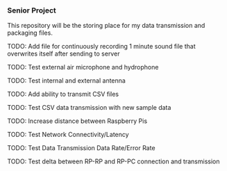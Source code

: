### Senior Project

This repository will be the storing place for my data transmission and packaging files.

TODO: Add file for continuously recording 1 minute sound file that overwrites itself after sending to server

TODO: Test external air microphone and hydrophone

TODO: Test internal and external antenna

TODO: Add ability to transmit CSV files

TODO: Test CSV data transmission with new sample data

TODO: Increase distance between Raspberry Pis

TODO: Test Network Connectivity/Latency

TODO: Test Data Transmission Data Rate/Error Rate

TODO: Test delta between RP-RP and RP-PC connection and transmission
